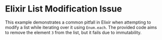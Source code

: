 # Elixir List Modification Issue
This example demonstrates a common pitfall in Elixir when attempting to modify a list while iterating over it using `Enum.each`. The provided code aims to remove the element `3` from the list, but it fails due to immutability.
